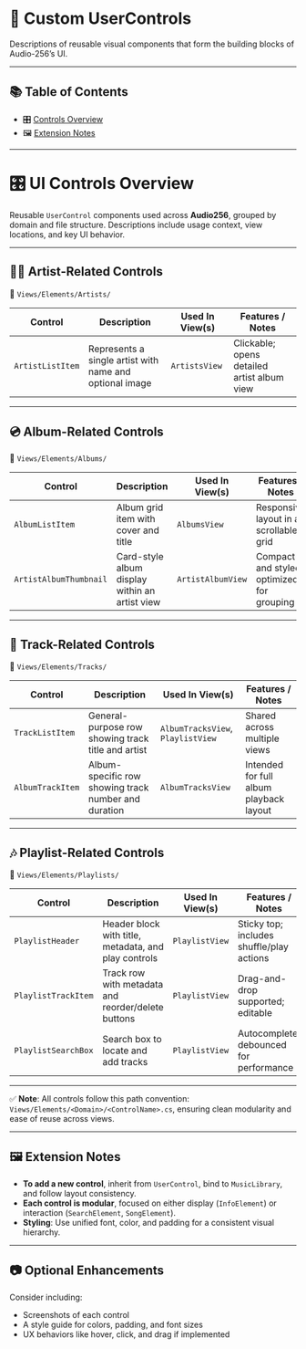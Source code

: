 # 🧩 Custom UserControls

Descriptions of reusable visual components that form the building blocks of Audio-256’s UI.

---

## 📚 Table of Contents

- 🎛️ [Controls Overview](#️-ui-controls-overview)
- 🖼 [Extension Notes](#-extension-notes)

---
# 🎛️ UI Controls Overview

Reusable `UserControl` components used across **Audio256**, grouped by domain and file structure. Descriptions include usage context, view locations, and key UI behavior.

---

## 🧑‍🎤 Artist-Related Controls

📂 `Views/Elements/Artists/`

| Control             | Description                                         | Used In View(s)    | Features / Notes                         |
|---------------------|-----------------------------------------------------|---------------------|-------------------------------------------|
| `ArtistListItem`    | Represents a single artist with name and optional image | `ArtistsView`   | Clickable; opens detailed artist album view |

---

## 💿 Album-Related Controls

📂 `Views/Elements/Albums/`

| Control                   | Description                                      | Used In View(s)      | Features / Notes                          |
|---------------------------|--------------------------------------------------|------------------------|-------------------------------------------|
| `AlbumListItem`           | Album grid item with cover and title             | `AlbumsView`           | Responsive layout in a scrollable grid     |
| `ArtistAlbumThumbnail`    | Card-style album display within an artist view   | `ArtistAlbumView`      | Compact and styled; optimized for grouping |

---

## 🎵 Track-Related Controls

📂 `Views/Elements/Tracks/`

| Control             | Description                                              | Used In View(s)             | Features / Notes                          |
|---------------------|----------------------------------------------------------|------------------------------|-------------------------------------------|
| `TrackListItem`     | General-purpose row showing track title and artist      | `AlbumTracksView`, `PlaylistView` | Shared across multiple views       |
| `AlbumTrackItem`    | Album-specific row showing track number and duration    | `AlbumTracksView`            | Intended for full album playback layout   |

---

## 🎶 Playlist-Related Controls

📂 `Views/Elements/Playlists/`

| Control               | Description                                           | Used In View(s)   | Features / Notes                              |
|-----------------------|-------------------------------------------------------|--------------------|-----------------------------------------------|
| `PlaylistHeader`      | Header block with title, metadata, and play controls | `PlaylistView`     | Sticky top; includes shuffle/play actions     |
| `PlaylistTrackItem`   | Track row with metadata and reorder/delete buttons   | `PlaylistView`     | Drag-and-drop supported; editable             |
| `PlaylistSearchBox`   | Search box to locate and add tracks                  | `PlaylistView`     | Autocomplete; debounced for performance       |

---

✅ **Note**: All controls follow this path convention:
`Views/Elements/<Domain>/<ControlName>.cs`, ensuring clean modularity and ease of reuse across views.

---

## 🖼 Extension Notes

- **To add a new control**, inherit from `UserControl`, bind to `MusicLibrary`, and follow layout consistency.
- **Each control is modular**, focused on either display (`InfoElement`) or interaction (`SearchElement`, `SongElement`).
- **Styling**: Use unified font, color, and padding for a consistent visual hierarchy.

---

## 📷 Optional Enhancements

Consider including:
- Screenshots of each control
- A style guide for colors, padding, and font sizes
- UX behaviors like hover, click, and drag if implemented
